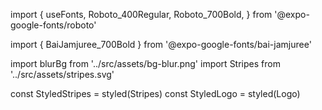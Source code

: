 import {
  useFonts,
  Roboto_400Regular,
  Roboto_700Bold,
} from '@expo-google-fonts/roboto'

import { BaiJamjuree_700Bold } from '@expo-google-fonts/bai-jamjuree'

import blurBg from '../src/assets/bg-blur.png'
import Stripes from '../src/assets/stripes.svg'

const StyledStripes = styled(Stripes)
const StyledLogo = styled(Logo)
